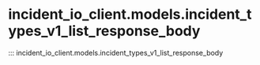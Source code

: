 # incident_io_client.models.incident_types_v1_list_response_body

::: incident_io_client.models.incident_types_v1_list_response_body